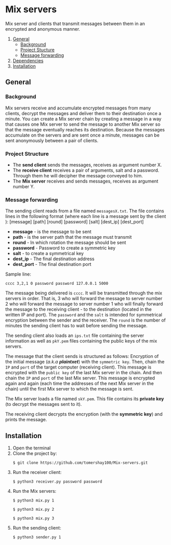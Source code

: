 
# Mix servers


Mix server and clients that transmit messages between them in an encrypted and anonymous manner.

1. [General](#General)
    - [Background](#background)
    - [Project Stucture](https://github.com/tomershay100/Mix-servers/blob/main/README.md#project-description)
    - [Message forwarding](https://github.com/tomershay100/Mix-servers/blob/main/README.md#message-forwarding)
2. [Dependencies](#dependencies)
3. [Installation](#installation)

## General

### Background
Mix servers receive and accumulate encrypted messages from many clients, decrypt the messages and deliver them to their destination once a minute. You can create a Mix server chain by creating a message in a way that causes one Mix server to send the message to another Mix server so that the message eventually reaches its destination. Because the messages accumulate on the servers and are sent once a minute, messages can be sent anonymously between a pair of clients.

### Project Structure


* The **send client** sends the messages, receives as argument number X.
* The **receive client** receives a pair of arguments, salt and a password. Through them he will decipher the message conveyed to him.
* The **Mix server** receives and sends messages, receives as argument number Y.

### Message forwarding
The sending client reads from a file named ```messagesX.txt```. The file contains lines in the following format (where each line is a message sent by the client ):
[message] [path] [round] [password] [salt] [dest_ip] [dest_port]
* **message** - is the message to be sent
* **path** - is the server path that the message must transmit
* **round** - In which rotation the message should be sent
* **password** - Password to create a symmetric key
* **salt** - to create a symmetrical key
* **dest_ip** - The final destination address
* **dest_port** - The final destination port

Sample line:
``` 
cccc 3,2,1 0 password password 127.0.0.1 5000
```
The message being delivered is ```cccc```. It will be transmitted through the mix servers in order. That is, 3 who will forward the message to server number 2 who will forward the message to server number 1 who will finally forward the message to the receiving client - to the destination (located in the written IP and port). The ``password`` and the ``salt`` is intended for symmetrical encryption between the sender and the receiver. The ``round`` is the number of minutes the sending client has to wait before sending the message.

The sending client also loads an ```ips.txt``` file containing the server information as well as ``pkY.pem`` files containing the public keys of the mix servers.

The message that the client sends is structured as follows: Encryption of the initial message (_a.k.a **plaintxet**_) with the ```symmetric key```. Then, chain the ``IP`` and ``port`` of the target computer (receiving client). This message is encrypted with the ``public key`` of the last Mix server in the chain. And then chain the ``IP`` and ``port`` of the last Mix server. This message is encrypted again and again (each time the addresses of the next Mix server in the chain) until the first Mix server to which the message is sent.

The Mix server loads a file named ``skY.pem``. This file contains its **private key** (to decrypt the messages sent to it).

The receiving client decrypts the encryption (with the **symmetric key**) and prints the message.

## Installation

1. Open the terminal
2. Clone the project by:
	```
	$ git clone https://github.com/tomershay100/Mix-servers.git
	```	
3. Run the receiver client:
	```
	$ python3 receiver.py password password
	 ```
4. Run the Mix servers:
   	```
	$ python3 mix.py 1
	 ```
	 ```
	$ python3 mix.py 2
	 ```
	 ```
	$ python3 mix.py 3
	 ```
5. Run the sending client:
   	```
	$ python3 sender.py 1
	 ```
